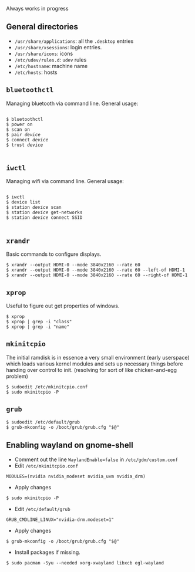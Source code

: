 Always works in progress

## General directories
* `/usr/share/applications`: all the `.desktop` entries
* `/usr/share/xsessions`: login entries.
* `/usr/share/icons`: icons
* `/etc/udev/rules.d`: `udev` rules
* `/etc/hostname`: machine name
* `/etc/hosts`: hosts

## `bluetoothctl`
Managing bluetooth via command line.
General usage:
<pre>
<code>
$ bluetoothctl
$ power on
$ scan on
$ pair <em>device</em>
$ connect <em>device</em>
$ trust <em>device</em>
</code>
</pre>

## `iwctl`
Managing wifi via command line.
General usage:
<pre>
<code>
$ iwctl
$ device list
$ station <em>device</em> scan
$ station <em>device</em> get-networks
$ station <em>device</em> connect SSID
</code>
</pre>

## `xrandr`
Basic commands to configure displays.
```shell
$ xrandr --output HDMI-0 --mode 3840x2160 --rate 60
$ xrandr --output HDMI-0 --mode 3840x2160 --rate 60 --left-of HDMI-1
$ xrandr --output HDMI-0 --mode 3840x2160 --rate 60 --right-of HDMI-1
```

## `xprop`
Useful to figure out get properties of windows.
```shell
$ xprop
$ xprop | grep -i "class"
$ xprop | grep -i "name"
```

## `mkinitcpio`
The initial ramdisk is in essence a very small environment (early userspace) which loads various kernel modules and sets up necessary things before handing over control to init.
(resolving for sort of like chicken-and-egg problem)
```shell
$ sudoedit /etc/mkinitcpio.conf
$ sudo mkinitcpio -P
```

## `grub`
```shell
$ sudoedit /etc/default/grub
$ grub-mkconfig -o /boot/grub/grub.cfg "$@"
```

## Enabling wayland on gnome-shell
* Comment out the line `WaylandEnable=false` in `/etc/gdm/custom.conf` 
* Edit `/etc/mkinitcpio.conf`
```
MODULES=(nvidia nvidia_modeset nvidia_uvm nvidia_drm)
```
* Apply changes
```
$ sudo mkinitcpio -P
```
* Edit `/etc/default/grub`
```
GRUB_CMDLINE_LINUX="nvidia-drm.modeset=1"
```
* Apply changes
```
$ grub-mkconfig -o /boot/grub/grub.cfg "$@"
```
* Install packages if missing.
```shell
$ sudo pacman -Syu --needed xorg-xwayland libxcb egl-wayland
```


